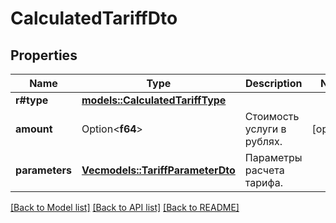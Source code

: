 # CalculatedTariffDto

## Properties

Name | Type | Description | Notes
------------ | ------------- | ------------- | -------------
**r#type** | [**models::CalculatedTariffType**](CalculatedTariffType.md) |  | 
**amount** | Option<**f64**> | Стоимость услуги в рублях. | [optional]
**parameters** | [**Vec<models::TariffParameterDto>**](TariffParameterDTO.md) | Параметры расчета тарифа. | 

[[Back to Model list]](../README.md#documentation-for-models) [[Back to API list]](../README.md#documentation-for-api-endpoints) [[Back to README]](../README.md)


